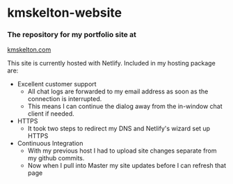 # kmskelton-website
### The repository for my portfolio site at
[kmskelton.com](https://kmskelton.com)

This site is currently hosted with Netlify. Included in my hosting package are:
* Excellent customer support
  * All chat logs are forwarded to my email address as soon as the connection is interrupted. 
  * This means I can continue the dialog away from the in-window chat client if needed.
* HTTPS
  * It took two steps to redirect my DNS and Netlify's wizard set up HTTPS
* Continuous Integration
  * With my previous host I had to upload site changes separate from my github commits. 
  * Now when I pull into Master my site updates before I can refresh that page
